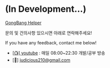 # (In Development...)

[GongBang Helper](https://jud210.github.io/gongbang-helper/#/)

문의 및 건의사항 있으시면 아래로 연락해주세요!

If you have any feedback, contact me below!

- [[📺] youtube](https://www.youtube.com/channel/UCYPWzViA-uq9sBop7ssYaEg?sub_confirmation=1) : 매일 08:00~22:30 개발/공부 방송
- [📠] judicious210@gmail.com
